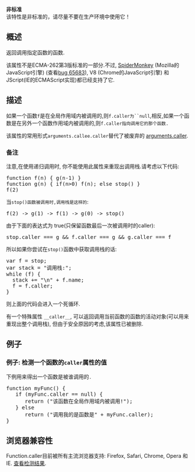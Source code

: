 <div>

<div class="overheadIndicator nonStandard nonStandardHeader">

**<span title="This API has not been standardized."></span>非标准**  
该特性是非标准的，请尽量不要在生产环境中使用它！

</div>

</div>

## 概述

返回调用指定函数的函数.

该属性不是ECMA-262第3版标准的一部分.不过, [SpiderMonkey](/zh-cn/SpiderMonkey "zh-cn/SpiderMonkey") (Mozilla的JavaScript引擎) (查看[bug 65683](https://bugzilla.mozilla.org/show_bug.cgi?id=65683 "FIXED: Function objects should have a caller property")), V8 (Chrome的JavaScript引擎) 和 JScript(IE的ECMAScript实现)都已经支持了它.

## 描述

如果一个函数`f`是在全局作用域内被调用的,则`f.caller为``null`,相反,如果一个函数是在另外一个函数作用域内被调用的,则`f.caller指向调用它的那个函数.`

该属性的常用形式`arguments.callee.caller`替代了被废弃的 [arguments.caller](/zh-cn/JavaScript/Reference/Functions_and_function_scope/arguments/caller "zh-cn/JavaScript/Reference/Functions_and_function_scope/arguments/caller").

### 备注

注意,在使用递归调用时, 你不能使用此属性来重现出调用栈.请考虑以下代码:

<pre class="brush: js">function f(n) { g(n-1) }
function g(n) { if(n>0) f(n); else stop() }
f(2)
</pre>

当`stop()函数被调用时,调用栈是这样的`:

<pre class="brush: js">f(2) -> g(1) -> f(1) -> g(0) -> stop()
</pre>

由于下面的表达式为 true(只保留函数最后一次被调用时的caller):

<pre class="brush: js">stop.caller === g && f.caller === g && g.caller === f
</pre>

所以如果你尝试在`stop()`函数中获取调用栈的话:

<pre class="brush: js">var f = stop;
var stack = "调用栈:";
while (f) {
  stack += "\n" + f.name;
  f = f.caller;
}
</pre>

则上面的代码会进入一个死循环.

有一个特殊属性 `__caller__`, 可以返回调用当前函数的函数的活动对象(可以用来重现出整个调用栈), 但由于安全原因的考虑,该属性已被删除.

## 例子

### 例子: 检测一个函数的`caller`属性的值

下例用来得出一个函数是被谁调用的`.`

<pre class="brush: js">function myFunc() {
   if (myFunc.caller == null) {
      return ("<span><span class="string">该函数在全局作用域内被调用</span></span>!");
   } else
      return ("调用我的是函数是" + myFunc.caller);
}
</pre>

## 浏览器兼容性

Function.caller目前被所有主流浏览器支持: Firefox, Safari, Chrome, Opera 和 IE. [<span style="text-decoration: underline;">查看检测结果</span>](http://dl.dropbox.com/u/534786/callertest.html "http://dl.dropbox.com/u/534786/callertest.html").